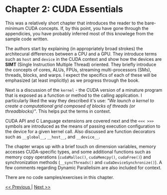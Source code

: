 # Chapter 2: CUDA Essentials

This was a relatively short chapter that introduces the reader to the bare-minimum CUDA concepts. If, by this point, you have gone through the appendicies, you have probably inferred most of this knowlege from the sample code written.

The authors start by explaining (in appropriately broad strokes) the architecural differences between a CPU and a GPU. They introduce terms such as `host` and `device` in the CUDA context and show how the devices are __SIMT__ (Single Instruction Multiple Thread) oriented. They briefly introduce the concepts of cores, ALUs, FPUs, streaming multi-processors (SMs), threads, blocks, and warps. I expect the specifics of each of these will be emphasized (at least implicitly) as we progress through the book.

Next is a discussion of the `kernel` - the CUDA version of a minature program that is exposed as a function or method to the calling application. I particularly liked the way they described it's use: _"We launch a kernel to create a computational grid composed of blocks of threads (or threadblocks)"_. This helps put the terms in context.

CUDA API and C Language extensions are covered next and the `<<< >>>` symbols are introduced as the means of passing execution configuration to the device for a given kernel call. Also discussed are function decorators such as `__global__`, `__host__`, and `__device__`.

The chapter wraps up with a brief touch on dimension variables, memory accesses CUDA-specific types, and some additional functions such as memory copy operations (`cudaMalloc()`, `cudaMemcpy()`, `cudaFree()`) and synchronization methods (`__syncThreads()` and `cudaDeviceSynchronize()`). A few comments regarding Dynamic Parallelisim are also included for context.

There are no code samples/exercises in this chapter.

[<< Previous ](../Chapter_01/readme.md)
|
[ Next >>](../Chapter_02/readme.md)
